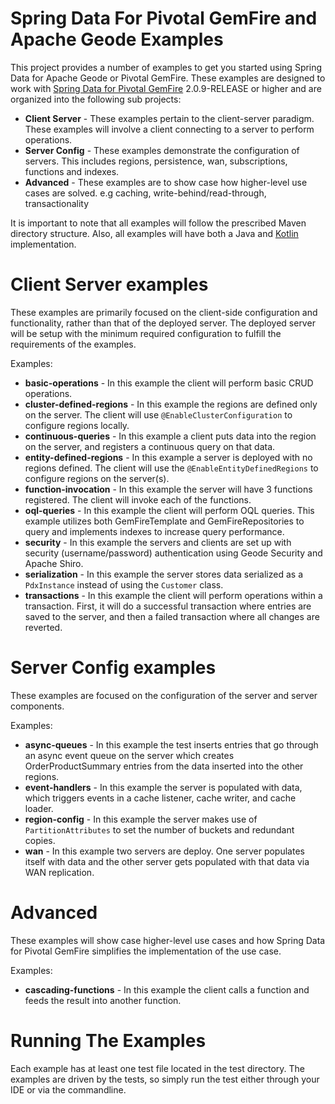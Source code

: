 Spring Data For Pivotal GemFire and Apache Geode Examples
=========================================================

This project provides a number of examples to get you started using Spring Data for Apache Geode or Pivotal GemFire. These examples are designed to work with [Spring Data for Pivotal GemFire](http://projects.spring.io/spring-data-gemfire) 2.0.9-RELEASE or higher and are organized into the following sub projects:

* **Client Server** - These examples pertain to the client-server paradigm. These examples will involve a client connecting to a server to perform operations. 
* **Server Config** - These examples demonstrate the configuration of servers. This includes regions, persistence, wan, subscriptions, functions and indexes.
* **Advanced** - These examples are to show case how higher-level use cases are solved. e.g caching, write-behind/read-through, transactionality 

It is important to note that all examples will follow the prescribed Maven directory structure. Also, all examples will have both a Java and [Kotlin](http://kotlinlang.org) implementation. 

# Client Server examples
These examples are primarily focused on the client-side configuration and functionality, rather than that of the deployed server. The deployed server will be setup with the minimum required configuration to fulfill the requirements of the examples.

Examples:
* **basic-operations** - In this example the client will perform basic CRUD operations.
* **cluster-defined-regions** - In this example the regions are defined only on the server. The client will use `@EnableClusterConfiguration` to configure regions locally.
* **continuous-queries** - In this example a client puts data into the region on the server, and registers a continuous query on that data.
* **entity-defined-regions** - In this example a server is deployed with no regions defined. The client will use the `@EnableEntityDefinedRegions` to configure regions on the server(s).
* **function-invocation** - In this example the server will have 3 functions registered. The client will invoke each of the functions.
* **oql-queries** - In this example the client will perform OQL queries. This example utilizes both GemFireTemplate and GemFireRepositories to query and implements indexes to increase query performance.
* **security** - In this example the servers and clients are set up with security (username/password) authentication using Geode Security and Apache Shiro.
* **serialization** - In this example the server stores data serialized as a `PdxInstance` instead of using the `Customer` class.
* **transactions** - In this example the client will perform operations within a transaction. First, it will do a successful transaction where entries are saved to the server, and then a failed transaction where all changes are reverted.
 
# Server Config examples
These examples are focused on the configuration of the server and server components.

Examples:
* **async-queues** - In this example the test inserts entries that go through an async event queue on the server which creates OrderProductSummary entries from the data inserted into the other regions.
* **event-handlers** - In this example the server is populated with data, which triggers events in a cache listener, cache writer, and cache loader.
* **region-config** - In this example the server makes use of `PartitionAttributes` to set the number of buckets and redundant copies.
* **wan** - In this example two servers are deploy. One server populates itself with data and the other server gets populated with that data via WAN replication.

# Advanced
These examples will show case higher-level use cases and how Spring Data for Pivotal GemFire simplifies the implementation of the use case.

Examples:
* **cascading-functions** - In this example the client calls a function and feeds the result into another function.

# Running The Examples

Each example has at least one test file located in the test directory. The examples are driven by the tests, so simply run the test either through your IDE or via the commandline. 
